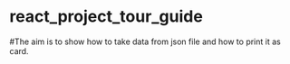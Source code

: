 # react_project_tour_guide

#The aim is to show how to take data from json file and how to print it as card. 



